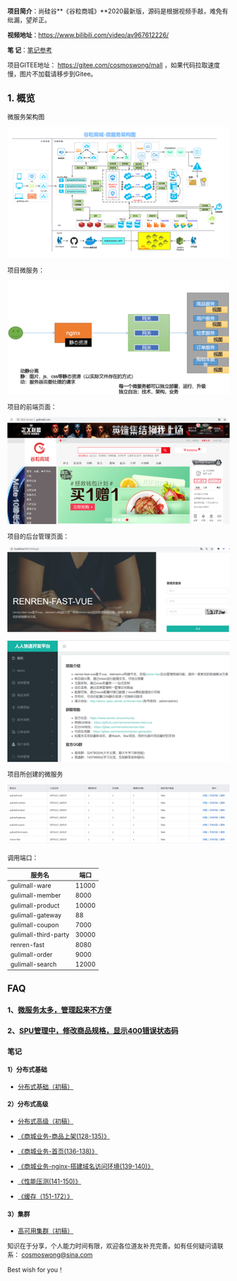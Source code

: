 **项目简介**：尚硅谷**《谷粒商城》**2020最新版，源码是根据视频手敲，难免有纰漏，望斧正。

**视频地址**：https://www.bilibili.com/video/av967612226/

**笔      记**：[笔记参考](http://www.jayh.club/#/02.PassJava%E6%9E%B6%E6%9E%84%E7%AF%87/03.%E6%90%AD%E5%BB%BA%E7%AE%A1%E7%90%86%E5%90%8E%E5%8F%B0)

 项目GITEE地址： https://gitee.com/cosmoswong/mall ，如果代码拉取速度慢，图片不加载请移步到Gitee。

## 1. 概览

微服务架构图

![谷粒商城-微服务架构图.jpg](doc/images/谷粒商城-微服务架构图.jpg)

项目微服务：

![image-20200512182015906](doc/images/image-20200512182015906.png)



项目的前端页面：

![image-20200519171255785](doc/images/image-20200519171255785.png)



项目的后台管理页面：

![image-20200511010829465](doc/images/image-20200511010829465.png)

![image-20200511010920710](doc/images/image-20200511010920710.png)

项目所创建的微服务

![image-20200509122426436](doc/images/image-20200509122426436.png)

调用端口：

| 服务名               | 端口  |
| -------------------- | ----- |
| gulimall-ware        | 11000 |
| gulimall-member      | 8000  |
| gulimall-product     | 10000 |
| gulimall-gateway     | 88    |
| gulimall-coupon      | 7000  |
| gulimall-third-party | 30000 |
| renren-fast          | 8080  |
| gulimall-order       | 9000  |
| gulimall-search      | 12000  |

## FAQ

### 1、[微服务太多，管理起来不方便](https://shimo.im/docs/WTPpdrDt66HxCQx6/)

### 2、[SPU管理中，修改商品规格，显示400错误状态码](https://shimo.im/docs/wpTxdcHpYRRV3dc6/)



### 笔记

#### 1）分布式基础

* [分布式基础（初稿）](https://gitee.com/cosmoswong/markdownblog/blob/master/%E8%B0%B7%E7%B2%92%E5%95%86%E5%9F%8E/%E8%B0%B7%E7%B2%92%E5%95%86%E5%9F%8E%E2%80%94%E5%88%86%E5%B8%83%E5%BC%8F%E5%9F%BA%E7%A1%80.md)

#### 2）分布式高级

* [分布式高级（初稿）](https://gitee.com/cosmoswong/markdownblog/blob/master/%E8%B0%B7%E7%B2%92%E5%95%86%E5%9F%8E/%E8%B0%B7%E7%B2%92%E5%95%86%E5%9F%8E%E2%80%94%E5%88%86%E5%B8%83%E5%BC%8F%E9%AB%98%E7%BA%A7.md)
- [《商城业务-商品上架(128-135)》](https://shimo.im/docs/WWhRX8trqVtRckGj/)
- [《商城业务-首页(136-138)》](https://shimo.im/docs/YXGWCTXdxGPxrVDQ/)
- [《商城业务-nginx-搭建域名访问环境(139-140)》](https://shimo.im/docs/9PVgxCPh6VVYr9jG/ )

- [《性能压测(141-150)》](https://shimo.im/docs/6yCRVxdQvvGHG8tP/ )

- [《缓存（151-172）》](https://shimo.im/docs/hYwPXtcqcWgJjcGH/ )



#### 3）集群

* [高可用集群（初稿）](https://gitee.com/cosmoswong/markdownblog/blob/master/%E8%B0%B7%E7%B2%92%E5%95%86%E5%9F%8E/%E8%B0%B7%E7%B2%92%E5%95%86%E5%9F%8E%E2%80%94%E9%AB%98%E5%8F%AF%E7%94%A8%E9%9B%86%E7%BE%A4.md)



知识在于分享，个人能力时间有限，欢迎各位道友补充完善。如有任何疑问请联系： cosmoswong@sina.com 

Best wish for you！